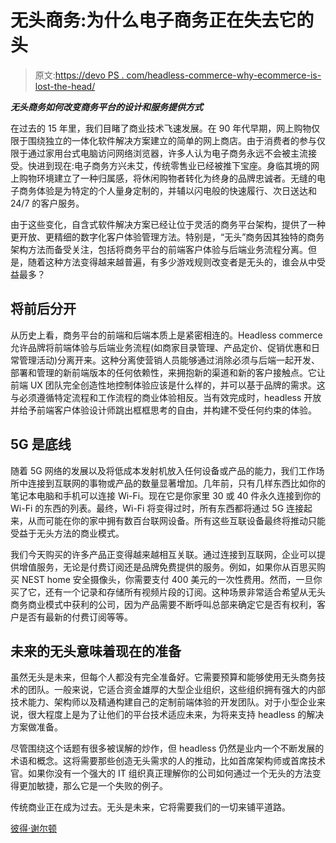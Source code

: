 # 无头商务:为什么电子商务正在失去它的头

> 原文:[https://devo PS . com/headless-commerce-why-ecommerce-is-lost-the-head/](https://devops.com/headless-commerce-why-ecommerce-is-losing-its-head/)

***无头商务如何改变商务平台的设计和服务提供方式***

在过去的 15 年里，我们目睹了商业技术飞速发展。在 90 年代早期，网上购物仅限于围绕独立的一体化软件解决方案建立的简单的网上商店。由于消费者的参与仅限于通过家用台式电脑访问网络浏览器，许多人认为电子商务永远不会被主流接受。快进到现在:电子商务方兴未艾，传统零售业已经被推下宝座。身临其境的网上购物环境建立了一种归属感，将休闲购物者转化为终身的品牌忠诚者。无缝的电子商务体验是为特定的个人量身定制的，并辅以闪电般的快速履行、次日送达和 24/7 的客户服务。

由于这些变化，自含式软件解决方案已经让位于灵活的商务平台架构，提供了一种更开放、更精细的数字化客户体验管理方法。特别是，“无头”商务因其独特的商务架构方法而备受关注，包括将商务平台的前端客户体验与后端业务流程分离。但是，随着这种方法变得越来越普遍，有多少游戏规则改变者是无头的，谁会从中受益最多？

## **将前后分开**

从历史上看，商务平台的前端和后端本质上是紧密相连的。Headless commerce 允许品牌将前端体验与后端业务流程(如商家目录管理、产品定价、促销优惠和日常管理活动)分离开来。这种分离使营销人员能够通过消除必须与后端一起开发、部署和管理的新前端版本的任何依赖性，来拥抱新的渠道和新的客户接触点。它让前端 UX 团队完全创造性地控制体验应该是什么样的，并可以基于品牌的需求。这与必须遵循特定流程和工作流程的商业体验相反。当有效完成时，headless 开放并给予前端客户体验设计师跳出框框思考的自由，并构建不受任何约束的体验。

## 5G 是底线

随着 5G 网络的发展以及将低成本发射机放入任何设备或产品的能力，我们工作场所中连接到互联网的事物或产品的数量显著增加。几年前，只有几样东西比如你的笔记本电脑和手机可以连接 Wi-Fi。现在它是你家里 30 或 40 件永久连接到你的 Wi-Fi 的东西的列表。最终，Wi-Fi 将变得过时，所有东西都将通过 5G 连接起来，从而可能在你的家中拥有数百台联网设备。所有这些互联设备最终将推动只能受益于无头方法的商业模式。

我们今天购买的许多产品正变得越来越相互关联。通过连接到互联网，企业可以提供增值服务，无论是付费订阅还是品牌免费提供的服务。例如，如果你从百思买购买 NEST home 安全摄像头，你需要支付 400 美元的一次性费用。然而，一旦你买了它，还有一个记录和存储所有视频片段的订阅。这种场景非常适合希望从无头商务商业模式中获利的公司，因为产品需要不断呼叫总部来确定它是否有权利，客户是否有最新的付费订阅等等。

## 未来的无头意味着现在的准备

虽然无头是未来，但每个人都没有完全准备好。它需要预算和能够使用无头商务技术的团队。一般来说，它适合资金雄厚的大型企业组织，这些组织拥有强大的内部技术能力、架构师以及精通构建自己的定制前端体验的开发团队。对于小型企业来说，很大程度上是为了让他们的平台技术适应未来，为将来支持 headless 的解决方案做准备。

尽管围绕这个话题有很多被误解的炒作，但 headless 仍然是业内一个不断发展的术语和概念。这将需要那些创造无头需求的人的推动，比如首席架构师或首席技术官。如果你没有一个强大的 IT 组织真正理解你的公司如何通过一个无头的方法变得更加敏捷，那么它是一个失败的例子。

传统商业正在成为过去。无头是未来，它将需要我们的一切来铺平道路。

[彼得·谢尔顿](https://devops.com/author/peter-sheldon/)